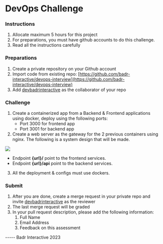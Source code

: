 # DevOps Challenge
### Instructions
1.  Allocate maximum 5 hours for this project
2.  For preparations, you must have github accounts to do this challenge.
3.  Read all the instructions carefully

### Preparations
1.  Create a private repository on your Github account
2.  Import code from existing repo: [https://github.com/badr-interactive/devops-interview](https://github.com/badr-interactive/devops-interview)
3.  Add [devbadrinteractive](https://github.com/devbadrinteractive) as the collaborator of your repo

### Challenge
1.  Create a containerized app from a Backend & Frontend applications using docker, deploy using the following ports:
    - Port 3000 for frontend app
    - Port 3001 for backend app
2.  Create a web server as the gateway for the 2 previous containers using nginx. The following is a system design that will be made.

![](https://lh3.googleusercontent.com/Jho8feJkwjjdN1XZMBY24ow4WZGCJ15DFq0kAss93rQ_FRONLJMEGBw4_7KhOCDYTNNlLPKuu5tpsg_uCIKzJCvzCl9gN5Ug7dNtqSYUrh4X1xI4tT1c7CEjIOrLwehZZ86kXhTuALLkj8zYNrJqfwo)
    
   - Endpoint **{url}/** point to the frontend services.
   - Endpoint **{url}/api** point to the backend services.
3.  All the deployment & configs must use dockers.

### Submit
1.  After you are done, create a merge request in your private repo and invite [devbadrinteractive](https://github.com/devbadrinteractive) as the reviewer
2.  The last merge request will be graded
3. In your pull request description, please add the following information:
    1. Full Name
    2. Email Address
    3. Feedback on this assessment


----- Badr Interactive 2023
